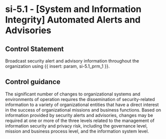 # si-5.1 - \[System and Information Integrity\] Automated Alerts and Advisories

## Control Statement

Broadcast security alert and advisory information throughout the organization using {{ insert: param, si-5.1_prm_1 }}.

## Control guidance

The significant number of changes to organizational systems and environments of operation requires the dissemination of security-related information to a variety of organizational entities that have a direct interest in the success of organizational missions and business functions. Based on information provided by security alerts and advisories, changes may be required at one or more of the three levels related to the management of information security and privacy risk, including the governance level, mission and business process level, and the information system level.
